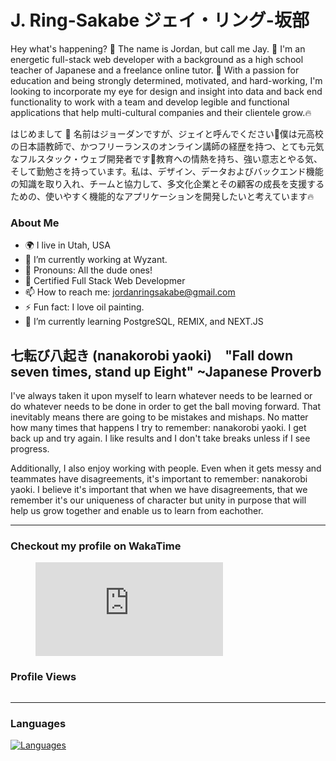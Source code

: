 # J. Ring-Sakabe ジェイ・リング-坂部

Hey what's happening? 🦊 The name is Jordan, but call me Jay. 🚀 I'm an energetic full-stack web developer with a background as a high school teacher of Japanese and a freelance online tutor. 🗾 With a passion for education and being strongly determined, motivated, and hard-working, I'm looking to incorporate my eye for design and insight into data and back end functionality to work with a team and develop legible and functional applications that help multi-cultural companies and their clientele grow.🔥

はじめまして 🦊 名前はジョーダンですが、ジェイと呼んでください🚀僕は元高校の日本語教師で、かつフリーランスのオンライン講師の経歴を持つ、とても元気なフルスタック・ウェブ開発者です🗾教育への情熱を持ち、強い意志とやる気、そして勤勉さを持っています。私は、デザイン、データおよびバックエンド機能の知識を取り入れ、チームと協力して、多文化企業とその顧客の成長を支援するための、使いやすく機能的なアプリケーションを開発したいと考えています🔥

### About Me
- 🌍 I live in Utah, USA
- 🔭 I’m currently working at Wyzant.
- 👦 Pronouns: All the dude ones!
- 💬 Certified Full Stack Web Developmer
- 📫 How to reach me: jordanringsakabe@gmail.com
- ⚡ Fun fact: I love oil painting.
- 🌱 I’m currently learning PostgreSQL, REMIX, and NEXT.JS


## 七転び八起き (nanakorobi yaoki)　"Fall down seven times, stand up Eight" ~Japanese Proverb

I've always taken it upon myself to learn whatever needs to be learned or do whatever needs to be done in order to get the ball moving forward. That inevitably means there are going to be mistakes and mishaps. No matter how many times that happens I try to remember: nanakorobi yaoki. I get back up and try again. I like results and I don't take breaks unless if I see progress.

Additionally, I also enjoy working with people. Even when it gets messy and teammates have disagreements, it's important to remember: nanakorobi yaoki. I believe it's important that when we have disagreements, that we remember it's our uniqueness of character but unity in purpose that will help us grow together and enable us to learn from eachother.

----------------------------

### Checkout my profile on WakaTime
<figure><embed src="https://wakatime.com/share/@50d8ffe8-ca0c-4eea-abdf-b3c5c1c8a975/fc34b017-9ab2-40fc-9565-68746534c7dc.svg"></embed></figure>



### Profile Views
<img src="https://komarev.com/ghpvc/?username=j-art-fox&style=flat-square&color=blue" alt=""/>

----------------------------

### Languages
<a href="https://github.com/j-art-fox" align="left"><img src="https://github-readme-stats.vercel.app/api/top-langs/?username=benbushman98&langs_count=10&layout=compact&title_color=474647&text_color=474647&icon_color=3382ed&bg_color=ffffff&hide_border=false&locale=en&custom_title=" alt="Languages" /></a>

